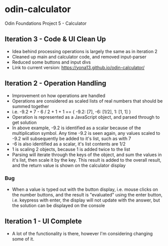 # odin-calculator
Odin Foundations Project 5 - Calculator

## Iteration 3 - Code & UI Clean Up
 - Idea behind processing operations is largely the same as in iteration 2
 - Cleaned up main and calculator code, and removed input-parser
 - Reduced some buttons and input divs
 - Link to current version: https://yona13.github.io/odin-calculator/

## Iteration 2 - Operation Handling
 - Improvement on how operations are handled
 - Operations are considered as scaled lists of real numbers that should be summed together
 - i.e. -9.2 * 7 - 6 / 2 + 1 + 1
    ==  {
            -9.2: [7],
            -6: [1/2],
            1: [1, 1]
        }
 - Operation is represented as a JavaScript object, and parsed through to get solution
 - In above example, -9.2 is identified as a scalar because of the multiplication symbol. Any time -9.2 is seen again, any values scaled to -9.2 will subsequently be added to it's list, such as with 7
 - -6 is also identified as a scalar, it's list contents are 1/2
 - 1 is scaling 2 objects, because 1 is added twice to the list
 - Parsing will iterate through the keys of the object, and sum the values in it's list, then scale it by the key. This result is added to the overall result, and the return value is shown on the calculator display

 ### Bug
  - When a value is typed out with the button display, i.e. mouse clicks on the number buttons, and the result is "evaluated" using the enter button, i.e. keypress with enter, the display will not update with the answer, but the solution can be displayed on the console

## Iteration 1 - UI Complete
- A lot of the functionality is there, however I'm considering changing some of it.